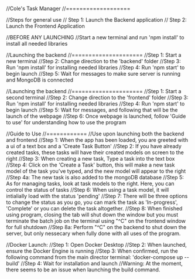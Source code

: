 //Cole's Task Manager
//===================

//Steps for general use
// Step 1: Launch the Backend application
// Step 2: Launch the Frontend Application

//BEFORE ANY LAUNCHING
//Start a new terminal and run 'npm install' to install all needed libraries

//Launching the backend
//=====================
//Step 1: Start a new terminal
//Step 2: Change direction to the 'backend' folder
//Step 3: Run 'npm install' for installing needed libraries
//Step 4: Run 'npm start' to begin launch
//Step 5: Wait for messages to make sure server is running and MongoDB is connected

//Launching the backend
//=====================
//Step 1: Start a second terminal
//Step 2: Change direction to the 'frontend' folder
//Step 3: Run 'npm install' for installing needed libraries
//Step 4: Run 'npm start' to begin launch
//Step 5: Wait for messages, and following that will be the launch of the webpage
//Step 6: Once webpage is launched, follow 'Guide to use' for understanding how to use the program

//Guide to Use
//============
//Use upon launching both the backend and frontend
//Step 1: When the app has been loaded, you are greeted with a ui of a text box and a 'Create Task Button'
//Step 2: If you have already created tasks, these tasks will have their created models on screen to the right
//Step 3: When creating a new task, Type a task into the text box
//Step 4: Click on the 'Create a Task' button, this will make a new task model of the task you've typed, and the new model will appear to the right
//Step 4a: The new task is also added to the mongoDB database
//Step 5: As for managing tasks, look at task models to the right. Here, you can control the status of tasks
//Step 6: When using a task model, it will intialially load with the status 'pending'
//Step 7: There will be three options to change the status as you go, you can mark the task as 'In-progress', 'Complete' or you can delete the task altogether.
//Step 8: When finished using program, closing the tab will shut down the window but you must terminate the batch job on the terminal using "^C" on the frontend window for full shutdown
//Step 8a: Perform "^C" on the backend to shut down the server, but only nessecary when fully done with all uses of the program.

//Docker Launch:
//Step 1: Open Docker Desktop
//Step 2: When launched, ensure the Docker Engine is running
//Step 3: When confirmed, run the following command from the main director terminal: 'docker-compose up --build'
//Step 4: Wait for installation and launch
//Warning: At the moment, there seems to be an issue when launching the build command. 